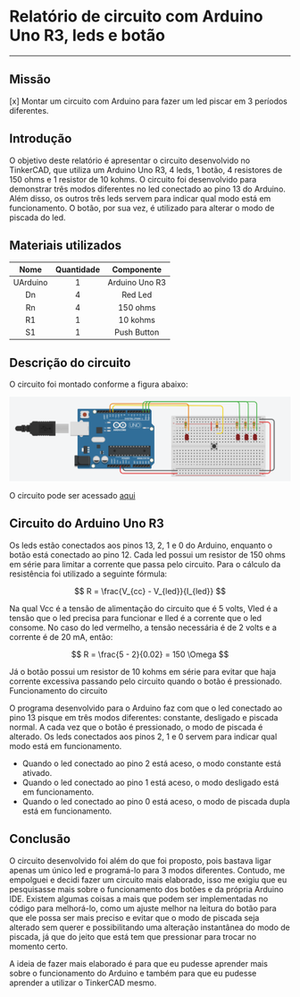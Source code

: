 # Relatório de circuito com Arduino Uno R3, leds e botão

---

## Missão

[x] Montar um circuito com Arduino para fazer um led piscar em 3 períodos diferentes.

## Introdução

O objetivo deste relatório é apresentar o circuito desenvolvido no TinkerCAD, que utiliza um Arduino Uno R3, 4 leds, 1 botão, 4 resistores de 150 ohms e 1 resistor de 10 kohms. O circuito foi desenvolvido para demonstrar três modos diferentes no led conectado ao pino 13 do Arduino. Além disso, os outros três leds servem para indicar qual modo está em funcionamento. O botão, por sua vez, é utilizado para alterar o modo de piscada do led.

## Materiais utilizados

| Nome | Quantidade | Componente |
|:----:|:----------:|:----------:|
| UArduino | 1 | Arduino Uno R3 |
| Dn | 4 | Red Led |
| Rn | 4 | 150 ohms |
| R1 | 1 | 10 kohms |
| S1 | 1 | Push Button |

## Descrição do circuito

O circuito foi montado conforme a figura abaixo:

![Circuito de Arduino Uno R3](circuit.png)

O circuito pode ser acessado [aqui](https://www.tinkercad.com/things/cqSO2AV83Ep-sizzling-kup-rottis/editel?sharecode=Q0StE0Q44p3Bf00AVAsJu6152gDBIaA629UHOi3vmYE)

## Circuito do Arduino Uno R3

Os leds estão conectados aos pinos 13, 2, 1 e 0 do Arduino, enquanto o botão está conectado ao pino 12. Cada led possui um resistor de 150 ohms em série para limitar a corrente que passa pelo circuito.
Para o cálculo da resistência foi utilizado a seguinte fórmula:

$$ R = \frac{V_{cc} - V_{led}}{I_{led}} $$

Na qual Vcc é a tensão de alimentação do circuito que é 5 volts, Vled é a tensão que o led precisa para funcionar e Iled é a corrente que o led consome. No caso do led vermelho, a tensão necessária é de 2 volts e a corrente é de 20 mA, então:

$$ R = \frac{5 - 2}{0.02} = 150 \Omega $$

Já o botão possui um resistor de 10 kohms em série para evitar que haja corrente excessiva passando pelo circuito quando o botão é pressionado.
Funcionamento do circuito

O programa desenvolvido para o Arduino faz com que o led conectado ao pino 13 pisque em três modos diferentes: constante, desligado e piscada normal. A cada vez que o botão é pressionado, o modo de piscada é alterado. Os leds conectados aos pinos 2, 1 e 0 servem para indicar qual modo está em funcionamento.

- Quando o led conectado ao pino 2 está aceso, o modo constante está ativado.
- Quando o led conectado ao pino 1 está aceso, o modo desligado está em funcionamento.
- Quando o led conectado ao pino 0 está aceso, o modo de piscada dupla está em funcionamento.

## Conclusão

O circuito desenvolvido foi além do que foi proposto, pois bastava ligar apenas um único led e programá-lo para 3 modos diferentes. Contudo, me empolguei e decidi fazer um circuito mais elaborado, isso me exigiu que eu pesquisasse mais sobre o funcionamento dos botões e da própria Arduino IDE. Existem algumas coisas a mais que podem ser implementadas no código para melhorá-lo, como um ajuste melhor na leitura do botão para que ele possa ser mais preciso e evitar que o modo de piscada seja alterado sem querer e possibilitando uma alteração instantânea do modo de piscada, já que do jeito que está tem que pressionar para trocar no momento certo.

A ideia de fazer mais elaborado é para que eu pudesse aprender mais sobre o funcionamento do Arduino e também para que eu pudesse aprender a utilizar o TinkerCAD mesmo.
